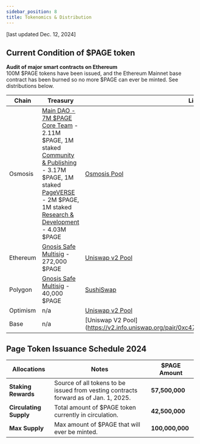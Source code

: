 ```yaml
---
sidebar_position: 8
title: Tokenomics & Distribution
---
```

[last updated Dec. 12, 2024]
## Current Condition of $PAGE token

**Audit of major smart contracts on Ethereum**<br/> 
100M $PAGE tokens have been issued, and the Ethereum Mainnet base contract has been burned so no more $PAGE can ever be minted. See distributions below.

| Chain        | Treasury                                                                                                                                            | Liquidity Pools                                                                                               |
|--------------|-----------------------------------------------------------------------------------------------------------------------------------------------------|---------------------------------------------------------------------------------------------------------------|
| Osmosis  | [Main DAO - 7M $PAGE]([url](https://daodao.zone/dao/osmo1a40j922z0kwqhw2nn0nx66ycyk88vyzcs73fyjrd092cjgyvyjksrd8dp7/treasury))<br/> [Core Team]([url](https://daodao.zone/dao/osmo18pl3nq7r5xht260jsm245j3c8xjhu2nd7ucasllfj4waqehrw3zsll9zgq/treasury)) - 2.11M $PAGE, 1M staked<br/> [Community & Publishing]([url](https://daodao.zone/dao/osmo1aseat02djeyw03ky24f6w7lakcft7exf8xxf3qrhg8ryvp7rgkpqu2e6ql/treasury)) - 3.17M $PAGE, 1M staked<br/> [PageVERSE]([url](https://daodao.zone/dao/osmo1ewxse6nll8w9qhfp3slm57agq806tpwy43gkpa0jkd8njsujxghsp6htsn/treasury)) - 2M $PAGE, 1M staked<br/> [Research & Development]([url](https://daodao.zone/dao/osmo1m6arp8k5dshsankha7tat4fyhppz4g8jtmqmflggazx3wfpvtzusgxkcdw/treasury)) - 4.03M $PAGE | [Osmosis Pool](https://app.osmosis.zone/pool/1344)                                              |
| Ethereum | [Gnosis Safe Multisig](https://app.safe.global/balances?safe=eth:0xeEFe148D85Ef37Ec79ac62AD3c96A50411770a25) - 272,000 $PAGE        | [Uniswap v2 Pool](https://app.uniswap.org/explore/pools/ethereum/0x9a25d21e204f10177738edb0C3345BD88478AaA2) |
| Polygon  | [Gnosis Safe Multisig](https://app.safe.global/balances?safe=matic:0xF6D587f6091FD06157C661ea20D8139D7A89C46D) - 40,000 $PAGE                                                                  | [SushiSwap](https://www.sushi.com/pool/137:0xf48D6955569622a8F3886eBEc8EA2c60b37e5eF5)                      |
| Optimism | n/a                                                                                                                                                 | [Uniswap v2 Pool](https://v2.info.uniswap.org/pair/0x5421DA31D54640b58355d8D16D78af84D34D2405)                                                      |
| Base | n/a | [Uniswap V2 Pool] (https://v2.info.uniswap.org/pair/0xc4730f86d1F86cE0712a7b17EE919Db7dEFad7FE) |



## Page Token Issuance Schedule 2024

| **Allocations**         | **Notes**                                                                                                | **$PAGE Amount** |
|-------------------------|----------------------------------------------------------------------------------------------------------|------------|
| **Staking Rewards**     | Source of all tokens to be issued from vesting contracts forward as of Jan. 1, 2025.                     | **57,500,000** |
| **Circulating Supply**  | Total amount of $PAGE token currently in circulation.                                                    | **42,500,000** |
| **Max Supply**          | Max amount of $PAGE that will ever be minted.                                                            | **100,000,000** |

